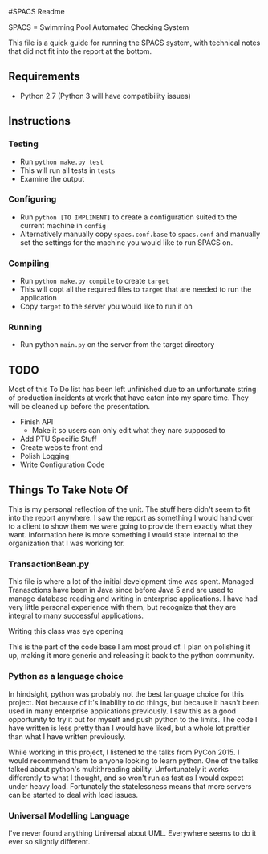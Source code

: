#SPACS Readme

SPACS = Swimming Pool Automated Checking System

This file is a quick guide for running the SPACS system, with technical notes that did not
fit into the report at the bottom.


## Requirements
- Python 2.7 (Python 3 will have compatibility issues)

## Instructions

### Testing

- Run `python make.py test`
- This will run all tests in `tests`
- Examine the output

### Configuring

- Run `python [TO IMPLIMENT]` to create a configuration suited to the current machine in
  `config`
- Alternatively manually copy `spacs.conf.base` to `spacs.conf` and manually set the settings
  for the machine you would like to run SPACS on.

### Compiling

- Run `python make.py compile` to create `target`
- This will copt all the required files to `target` that are needed to run the application
- Copy `target` to the server you would like to run it on

### Running

- Run python `main.py` on the server from the target directory

## TODO

Most of this To Do list has been left unfinished due to an unfortunate string of production
incidents at work that have eaten into my spare time. They will be cleaned up before the
presentation.

- Finish API
  - Make it so users can only edit what they nare supposed to
- Add PTU Specific Stuff
- Create website front end
- Polish Logging
- Write Configuration Code

## Things To Take Note Of

This is my personal reflection of the unit. The stuff here didn't seem to fit into the report
anywhere. I saw the report as something I would hand over to a client to show them we were
going to provide them exactly what they want. Information here is more something I would state
internal to the organization that I was working for.

### TransactionBean.py

This file is where a lot of the initial development time was spent. Managed Tranasctions
have been in Java since before Java 5 and are used to manage database reading and writing
in enterprise applications. I have had very little personal experience with them, but recognize
that they are integral to many successful applications.

Writing this class was eye opening

This is the part of the code base I am most proud of. I plan on polishing it up, making it
more generic and releasing it back to the python community.

### Python as a language choice

In hindsight, python was probably not the best language choice for this project. Not because of
it's inablilty to do things, but because it hasn't been used in many enterprise applications
previously. I saw this as a good opportunity to try it out for myself and push python to the
limits. The code I have written is less pretty than I would have liked, but a whole lot prettier
than what I have written previously.

While working in this project, I listened to the talks from PyCon 2015. I would recommend them
to anyone looking to learn python. One of the talks talked about python's multithreading ability.
Unfortunately it works differently to what I thought, and so won't run as fast as I would expect
under heavy load. Fortunately the statelessness means that more servers can be started to deal with
load issues.

### Universal Modelling Language

I've never found anything Universal about UML. Everywhere seems to do it ever so slightly
different.











